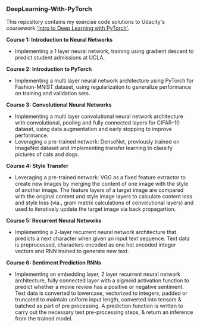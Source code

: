 ### DeepLearning-With-PyTorch

This repository contains my exercise code solutions to Udacity's coursework ['Intro to Deep Learning with PyTorch'](https://www.udacity.com/course/deep-learning-pytorch--ud188).

**Course 1: Introduction to Neural Networks**

  - Implementing a 1 layer neural network, training using gradient descent to predict student admissions at UCLA. 
  
**Course 2: Introduction to PyTorch** 

  - Implementing a multi layer neural network architecture using PyTorch for Fashion-MNIST dataset, using regularization to generalize performance on training and validation sets. 
  
**Course 3: Convolutional Neural Networks**

- Implementing a multi layer convolutional neural network architecture with convolutional, pooling and fully connected layers for CIFAR-10 dataset, using data augmentation and early stopping to improve performance. 
- Leveraging a pre-trained network: DenseNet, previously trained on ImageNet dataset and implementing transfer learning to classify pictures of cats and dogs.

**Course 4: Style Transfer**

- Leveraging a pre-trained network: VGG as a fixed feature extractor to create new images by merging the content of one image with the style of another image. The feature layers of a target image are compared with the original content and style image layers to calculate content loss and style loss (via., gram matrix calculations of convolutional layers) and used to iteratively update the target image via back propagartion. 
  
**Course 5: Recurrent Neural Networks**

- Implementing a 2-layer recurrent neural network architecture that predicts a next character when given an input text sequence. Text data is preprocessed, characters encoded as one hot encoded integer vectors and RNN trained to generate new text.

**Course 6: Sentiment Prediction RNNs**

- Implementing an embedding layer, 2 layer recurrent neural network architecture, fully connected layer with a sigmoid activation function to predict whether a movie review has a positive or negative sentiment. Text data is converted to lowercase, vectorized to integers, padded or truncated to maintain uniform input length, converted into tensors & batched as part of pre processing. A prediction function is written to carry out the necessary text pre-processing steps, & return an inference from the trained model.
